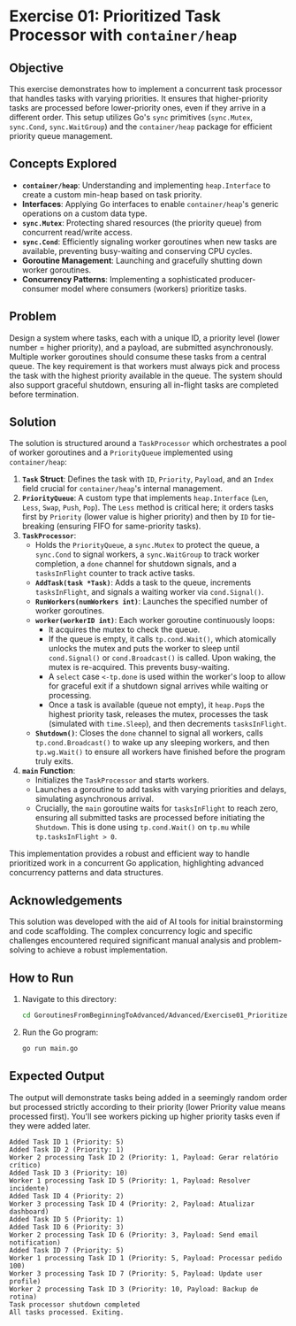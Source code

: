 # Exercise 01: Prioritized Task Processor with `container/heap`

## Objective

This exercise demonstrates how to implement a concurrent task processor that handles tasks with varying priorities. It ensures that higher-priority tasks are processed before lower-priority ones, even if they arrive in a different order. This setup utilizes Go's `sync` primitives (`sync.Mutex`, `sync.Cond`, `sync.WaitGroup`) and the `container/heap` package for efficient priority queue management.

## Concepts Explored

-   **`container/heap`**: Understanding and implementing `heap.Interface` to create a custom min-heap based on task priority.
-   **Interfaces**: Applying Go interfaces to enable `container/heap`'s generic operations on a custom data type.
-   **`sync.Mutex`**: Protecting shared resources (the priority queue) from concurrent read/write access.
-   **`sync.Cond`**: Efficiently signaling worker goroutines when new tasks are available, preventing busy-waiting and conserving CPU cycles.
-   **Goroutine Management**: Launching and gracefully shutting down worker goroutines.
-   **Concurrency Patterns**: Implementing a sophisticated producer-consumer model where consumers (workers) prioritize tasks.

## Problem

Design a system where tasks, each with a unique ID, a priority level (lower number = higher priority), and a payload, are submitted asynchronously. Multiple worker goroutines should consume these tasks from a central queue. The key requirement is that workers must always pick and process the task with the highest priority available in the queue. The system should also support graceful shutdown, ensuring all in-flight tasks are completed before termination.

## Solution

The solution is structured around a `TaskProcessor` which orchestrates a pool of worker goroutines and a `PriorityQueue` implemented using `container/heap`:

1.  **`Task` Struct**: Defines the task with `ID`, `Priority`, `Payload`, and an `Index` field crucial for `container/heap`'s internal management.
2.  **`PriorityQueue`**: A custom type that implements `heap.Interface` (`Len`, `Less`, `Swap`, `Push`, `Pop`). The `Less` method is critical here; it orders tasks first by `Priority` (lower value is higher priority) and then by `ID` for tie-breaking (ensuring FIFO for same-priority tasks).
3.  **`TaskProcessor`**:
    * Holds the `PriorityQueue`, a `sync.Mutex` to protect the queue, a `sync.Cond` to signal workers, a `sync.WaitGroup` to track worker completion, a `done` channel for shutdown signals, and a `tasksInFlight` counter to track active tasks.
    * **`AddTask(task *Task)`**: Adds a task to the queue, increments `tasksInFlight`, and signals a waiting worker via `cond.Signal()`.
    * **`RunWorkers(numWorkers int)`**: Launches the specified number of worker goroutines.
    * **`worker(workerID int)`**: Each worker goroutine continuously loops:
        * It acquires the mutex to check the queue.
        * If the queue is empty, it calls `tp.cond.Wait()`, which atomically unlocks the mutex and puts the worker to sleep until `cond.Signal()` or `cond.Broadcast()` is called. Upon waking, the mutex is re-acquired. This prevents busy-waiting.
        * A `select` case `<-tp.done` is used within the worker's loop to allow for graceful exit if a shutdown signal arrives while waiting or processing.
        * Once a task is available (queue not empty), it `heap.Pop`s the highest priority task, releases the mutex, processes the task (simulated with `time.Sleep`), and then decrements `tasksInFlight`.
    * **`Shutdown()`**: Closes the `done` channel to signal all workers, calls `tp.cond.Broadcast()` to wake up any sleeping workers, and then `tp.wg.Wait()` to ensure all workers have finished before the program truly exits.
4.  **`main` Function**:
    * Initializes the `TaskProcessor` and starts workers.
    * Launches a goroutine to add tasks with varying priorities and delays, simulating asynchronous arrival.
    * Crucially, the `main` goroutine waits for `tasksInFlight` to reach zero, ensuring all submitted tasks are processed before initiating the `Shutdown`. This is done using `tp.cond.Wait()` on `tp.mu` while `tp.tasksInFlight > 0`.

This implementation provides a robust and efficient way to handle prioritized work in a concurrent Go application, highlighting advanced concurrency patterns and data structures.

## Acknowledgements

This solution was developed with the aid of AI tools for initial brainstorming and code scaffolding. The complex concurrency logic and specific challenges encountered required significant manual analysis and problem-solving to achieve a robust implementation.

## How to Run

1. Navigate to this directory:
   ```bash
   cd GoroutinesFromBeginningToAdvanced/Advanced/Exercise01_PrioritizedTaskProcessor
   ```

2. Run the Go program:
   ```bash
   go run main.go
   ```

## Expected Output

The output will demonstrate tasks being added in a seemingly random order but processed strictly according to their priority (lower Priority value means processed first). You'll see workers picking up higher priority tasks even if they were added later.

```text
Added Task ID 1 (Priority: 5)
Added Task ID 2 (Priority: 1)
Worker 2 processing Task ID 2 (Priority: 1, Payload: Gerar relatório crítico)
Added Task ID 3 (Priority: 10)
Worker 1 processing Task ID 5 (Priority: 1, Payload: Resolver incidente)
Added Task ID 4 (Priority: 2)
Worker 3 processing Task ID 4 (Priority: 2, Payload: Atualizar dashboard)
Added Task ID 5 (Priority: 1)
Added Task ID 6 (Priority: 3)
Worker 2 processing Task ID 6 (Priority: 3, Payload: Send email notification)
Added Task ID 7 (Priority: 5)
Worker 1 processing Task ID 1 (Priority: 5, Payload: Processar pedido 100)
Worker 3 processing Task ID 7 (Priority: 5, Payload: Update user profile)
Worker 2 processing Task ID 3 (Priority: 10, Payload: Backup de rotina)
Task processor shutdown completed
All tasks processed. Exiting.
```